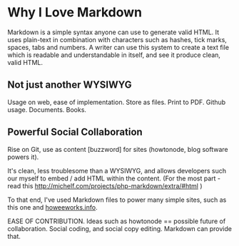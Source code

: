 # Why I Love Markdown

Markdown is a simple syntax anyone can use to generate valid HTML. It uses plain-text in combination with characters such as hashes, tick marks, spaces, tabs and numbers. A writer can use this system to create a text file which is readable and understandable in itself, and see it produce clean, valid HTML.

## Not just another WYSIWYG

Usage on web, ease of implementation. Store as files. Print to PDF. Github usage. Documents. Books.

## Powerful Social Collaboration

Rise on Git, use as content [buzzword] for sites (howtonode, blog software powers it).

It's clean, less troublesome than a WYSIWYG, and allows developers such our myself to embed / add HTML within the content. (For the most part - read this http://michelf.com/projects/php-markdown/extra/#html )

To that end, I've used Markdown files to power many simple sites, such as this one and [howeeworks.info](http://howeeworks.com). 


EASE OF CONTRIBUTION. Ideas such as howtonode == possible future of collaboration. Social coding, and social copy editing. Markdown can provide that.